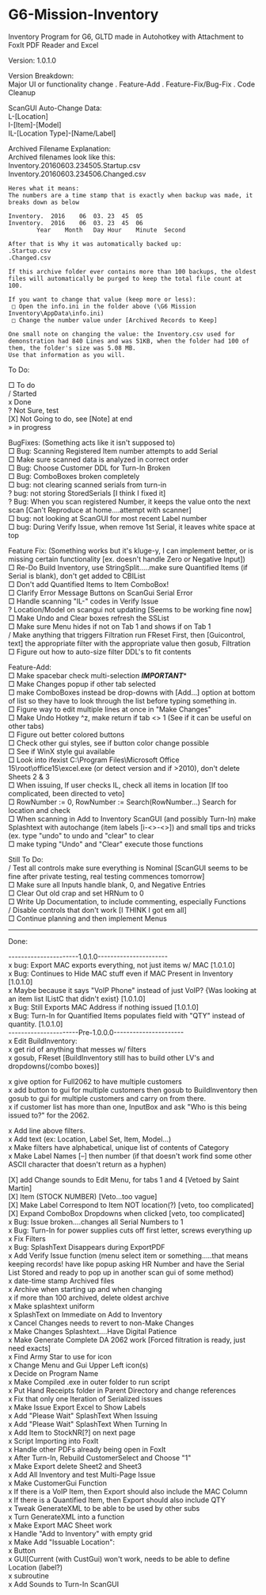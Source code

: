 # G6-Mission-Inventory
Inventory Program for G6, GLTD made in Autohotkey with Attachment to FoxIt PDF Reader and Excel  
    
Version: 1.0.1.0  
    
Version Breakdown:  
    Major UI or functionality change . Feature-Add . Feature-Fix/Bug-Fix . Code Cleanup  

ScanGUI Auto-Change Data:    
	L-[Location]    
	I-[Item]-[Model]    
	IL-[Location Type]-[Name/Label]    
    
    
Archived Filename Explanation:    
	Archived filenames look like this:    
	Inventory.20160603.234505.Startup.csv    
	Inventory.20160603.234506.Changed.csv    
	  
	Heres what it means:    
	The numbers are a time stamp that is exactly when backup was made, it breaks down as below    
	  
	Inventory.	2016	06	03.	23	45	05	  
	Inventory.	2016	06	03.	23	45	06	  
			Year	Month	Day	Hour	Minute	Second  
	  
	After that is Why it was automatically backed up:  
	.Startup.csv  
	.Changed.csv  
	  
	If this archive folder ever contains more than 100 backups, the oldest files will automatically be purged to keep the total file count at 100.  
	  
	If you want to change that value (keep more or less):  
	 □ Open the info.ini in the folder above (\G6 Mission Inventory\AppData\info.ini)  
	 □ Change the number value under [Archived Records to Keep]  
	  
	One small note on changing the value: the Inventory.csv used for demonstration had 840 Lines and was 51KB, when the folder had 100 of them, the folder's size was 5.08 MB.   
	Use that information as you will.  
    
    
    
    
To Do:  
    
 □ To do  
 / Started  
 x Done  
 ? Not Sure, test  
 [X] Not Going to do, see [Note] at end  
 » in progress  
    
    
BugFixes: (Something acts like it isn't supposed to)  
	 □ Bug: Scanning Registered Item number attempts to add Serial  
		 □ Make sure scanned data is analyzed in correct order  
	 □ Bug: Choose Customer DDL for Turn-In Broken  
	 □ Bug: ComboBoxes broken completely    
	 □ bug: not clearing scanned serials from turn-in    
	 ? bug: not storing StoredSerials [I think I fixed it]    
	 ? Bug: When you scan registered Number, it keeps the value onto the next scan [Can't Reproduce at home....attempt with scanner]  
	 □ bug: not looking at ScanGUI for most recent Label number  
	 □ bug: During Verify Issue, when remove 1st Serial, it leaves white space at top  
    
Feature Fix: (Something works but it's kluge-y, I can implement better, or is missing certain functionality [ex. doesn't handle Zero or Negative Input])  
	 □ Re-Do Build Inventory, use StringSplit.....make sure Quantified Items (if Serial is blank), don't get added to CBIList  
	 □ Don't add Quantified Items to Item ComboBox!  
	 □ Clarify Error Message Buttons on ScanGui Serial Error  
	 □ Handle scanning "IL-" codes in Verify Issue  
	 ? Location/Model on scangui not updating [Seems to be working fine now]  
	 □ Make Undo and Clear boxes refresh the SSList  
	 □ Make sure Menu hides if not on Tab 1 and shows if on Tab 1  
	 / Make anything that triggers Filtration run FReset First, then [Guicontrol, text] the appropriate filter with the appropriate value then gosub, Filtration  
	 □ Figure out how to auto-size filter DDL's to fit contents  
    
Feature-Add:  
   □ Make spacebar check multi-selection *****IMPORTANT******  
	 □ Make Changes popup if other tab selected  
	 □ make ComboBoxes instead be drop-downs with [Add...] option at bottom of list so they have to look through the list before typing something in.  
	 □ Figure way to edit multiple lines at once in "Make Changes"  
	 □ Make Undo Hotkey ^z, make return if tab <> 1 (See if it can be useful on other tabs)  
	 □ Figure out better colored buttons  
	     □ Check other gui styles, see if button color change possible  
	         □ See if WinX style gui available  
	 □ Look into ifexist C:\Program Files\Microsoft Office 15\root\office15\excel.exe (or detect version and if >2010), don't delete Sheets 2 & 3  
	 □ When issuing, If user checks IL, check all items in location	[If too complicated, been directed to veto]  
	    □ RowNumber := 0, RowNumber := Search(RowNumber...) Search for location and check  
	 □ When scanning in Add to Inventory ScanGUI (and possibly Turn-In) make Splashtext with autochange (item labels [i-<>-<>]) and small tips and tricks (ex. type "undo" to undo and "clear" to clear  
	     □ make typing "Undo" and "Clear" execute those functions  
    
Still To Do:  
	 / Test all controls make sure everything is Nominal [ScanGUI seems to be fine after private testing, real testing commences tomorrow]  
	 □ Make sure all Inputs handle blank, 0, and Negative Entries  
	 □ Clear Out old crap and set HRNum to 0  
	 □ Write Up Documentation, to include commenting, especially Functions  
	 / Disable controls that don't work [I THINK I got em all]  
	 □ Continue planning and then implement Menus  
   
    
   
______________________________________________________________________________  
    
Done: 

----------------------1.0.1.0----------------------  
 x bug: Export MAC exports everything, not just items w/ MAC [1.0.1.0]    
 x Bug: Continues to Hide MAC stuff even if MAC Present in Inventory [1.0.1.0]  
	 x Maybe because it says "VoIP Phone" instead of just VoIP? {Was looking at an item list IListC that didn't exist} [1.0.1.0]  
 x Bug: Still Exports MAC Address if nothing issued [1.0.1.0]      
 x Bug: Turn-In for Quantified Items populates field with "QTY" instead of quantity. [1.0.1.0]      
----------------------Pre-1.0.0.0----------------------  
 x Edit BuildInventory:  
   x get rid of anything that messes w/ filters  
   x gosub, FReset    [BuildInventory still has to build other LV's and dropdowns(/combo boxes)]  
     
 x give option for Full2062 to have multiple customers  
 x add button to gui for multiple customers then gosub to BuildInventory then gosub to gui for multiple customers and carry on from there.  
   x if customer list has more than one, InputBox and ask "Who is this being issued to?" for the 2062.  
    
 x Add line above filters.  
 x Add text (ex: Location, Label Set, Item, Model...)  
 x Make filters have alphabetical, unique list of contents of Category  
 x Make Label Names [–] then number (if that doesn't work find some other ASCII character that doesn't return as a hyphen)  
    
 [X] add Change sounds to  Edit Menu, for tabs 1 and 4 [Vetoed by Saint Martin]  
 [X] Item (STOCK NUMBER) [Veto...too vague]  
 [X] Make Label Correspond to Item NOT location(?)	[veto, too complicated]  
 [X] Expand ComboBox Dropdowns when clicked	[veto, too complicated]  
 x Bug: Issue broken....changes all Serial Numbers to 1  
 x Bug: Turn-In for power supplies cuts off first letter, screws everything up  
 x Fix Filters  
 x Bug: SplashText Disappears during ExportPDF  
 x Add Verify Issue function (menu select item or something.....that means keeping records! have like popup asking HR Number and have the Serial List Stored and ready to pop up in another scan gui of some method)  
 x date-time stamp Archived files   
 x Archive when starting up and when changing  
 x if more than 100 archived, delete oldest archive  
 x Make splashtext uniform  
 x SplashText on Immediate on Add to Inventory  
 x Cancel Changes needs to revert to non-Make Changes  
 x Make Changes Splashtext....Have Digital Patience  
 x Make Generate Complete DA 2062 work [Forced filtration is ready, just need exacts]  
 x Find Army Star to use for icon  
 x Change Menu and Gui Upper Left icon(s)  
 x Decide on Program Name  
 x Make Compiled .exe in outer folder to run script  
 x Put Hand Receipts folder in Parent Directory and change references  
 x Fix that only one Iteration of Serialized issues  
 x Make Issue Export Excel to Show Labels  
 x Add "Please Wait" SplashText When Issuing  
 x Add "Please Wait" SplashText When Turning In  
 x Add Item to StockNR[?] on next page  
 x Script Importing into FoxIt  
 x Handle other PDFs already being open in FoxIt  
 x After Turn-In, Rebuild CustomerSelect and Choose "1"  
 x Make Export delete Sheet2 and Sheet3  
 x Add All Inventory and test Multi-Page Issue  
 x Make CustomerGui Function  
 x If there is a VoIP Item, then Export should also include the MAC Column  
 x If there is a Quantified Item, then Export should also include QTY  
 x Tweak GenerateXML to be able to be used by other subs  
 x Turn GenerateXML into a function  
 x Make Export MAC Sheet work  
 x Handle "Add to Inventory" with empty grid  
 x Make Add "Issuable Location":  
	 x Button  
	 x GUI[Current (with CustGui) won't work, needs to be able to define Location (label?)  
	 x subroutine  
 x Add Sounds to Turn-In ScanGUI  
